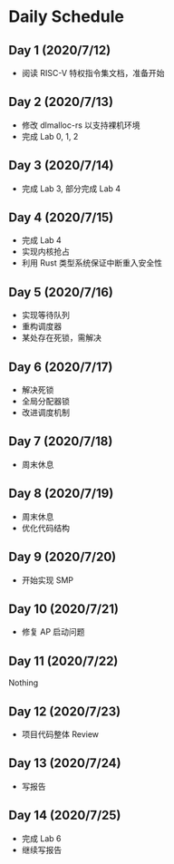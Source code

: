 # Daily Schedule

## Day 1 (2020/7/12)

- 阅读 RISC-V 特权指令集文档，准备开始

## Day 2 (2020/7/13)

- 修改 dlmalloc-rs 以支持裸机环境
- 完成 Lab 0, 1, 2

## Day 3 (2020/7/14)

- 完成 Lab 3, 部分完成 Lab 4

## Day 4 (2020/7/15)

- 完成 Lab 4
- 实现内核抢占
- 利用 Rust 类型系统保证中断重入安全性

## Day 5 (2020/7/16)

- 实现等待队列
- 重构调度器
- 某处存在死锁，需解决

## Day 6 (2020/7/17)

- 解决死锁
- 全局分配器锁
- 改进调度机制

## Day 7 (2020/7/18)

- 周末休息

## Day 8 (2020/7/19)

- 周末休息
- 优化代码结构

## Day 9 (2020/7/20)

- 开始实现 SMP

## Day 10 (2020/7/21)

- 修复 AP 启动问题

## Day 11 (2020/7/22)

Nothing

## Day 12 (2020/7/23)

- 项目代码整体 Review

## Day 13 (2020/7/24)

- 写报告

## Day 14 (2020/7/25)

- 完成 Lab 6
- 继续写报告
